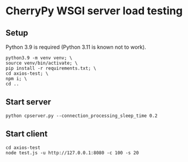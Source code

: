 # CherryPy WSGI server load testing

## Setup
Python 3.9 is required (Python 3.11 is known not to work).
```
python3.9 -m venv venv; \
source venv/bin/activate; \
pip install -r requirements.txt; \
cd axios-test; \
npm i; \
cd ..
```

## Start server
```
python cpserver.py --connection_processing_sleep_time 0.2
```

## Start client
```
cd axios-test
node test.js -u http://127.0.0.1:8080 -c 100 -s 20
```